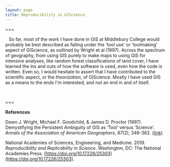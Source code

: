 ```yaml
---
layout: page
title: Reproducibility in GIScience
---
```


===

&ensp; So far, most of the work I have done in GIS at Middlebury College would probably be best described as falling under the 'tool use' or 'toolmaking' aspect of GIScience, as outlined by Wright et al (1997). Across the spectrum of geography, from using GIS purely to make maps to using GIS for intensive analyses, like random forest classifications of land cover, I have learned the ins and outs of how the software is used, even how the code is written. Even so, I would hesitate to assert that I have contributed to the scientific aspect, or the *theorization*, of GIScience. Mostly I have used GIS as a means to the ends I'm interested, and not an end in and of itself.

&ensp; 

===

**References**

Dawn J. Wright, Michael F. Goodchild, & James D. Proctor (1997). Demystifying the Persistent Ambiguity of GIS as ‘Tool’ versus ‘Science’. *Annals of the Association of American Geographers*, 87(2), 346-362. [(link)](https://www.tandfonline.com/doi/abs/10.1111/0004-5608.872057)

National Academies of Sciences, Engineering, and Medicine. 2019. *Reproducibility and Replicability in Science*. Washington, DC: The National Academies Press. [https://doi.org/10.17226/25303](https://doi.org/10.17226/25303).
